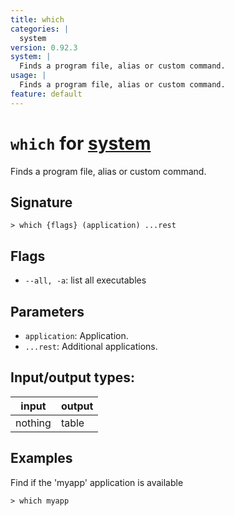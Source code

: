 ```yaml
---
title: which
categories: |
  system
version: 0.92.3
system: |
  Finds a program file, alias or custom command.
usage: |
  Finds a program file, alias or custom command.
feature: default
---
```

<!-- This file is automatically generated. Please edit the command in https://github.com/nushell/nushell instead. -->

# `which` for [system](/commands/categories/system.md)

<div class='command-title'>Finds a program file, alias or custom command.</div>

## Signature

```> which {flags} (application) ...rest```

## Flags

 -  `--all, -a`: list all executables

## Parameters

 -  `application`: Application.
 -  `...rest`: Additional applications.


## Input/output types:

| input   | output |
| ------- | ------ |
| nothing | table  |

## Examples

Find if the 'myapp' application is available
```nu
> which myapp

```
